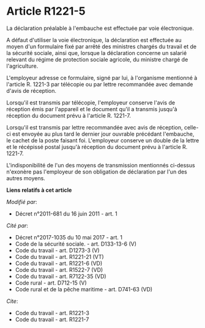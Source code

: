 # Article R1221-5

La déclaration préalable à l'embauche est effectuée par voie électronique. 

A défaut d'utiliser la voie électronique, la déclaration est effectuée au moyen d'un formulaire fixé par arrêté des ministres
chargés du travail et de la sécurité sociale, ainsi que, lorsque la déclaration concerne un salarié relevant du régime de
protection sociale agricole, du ministre chargé de l'agriculture. 

L'employeur adresse ce formulaire, signé par lui, à l'organisme mentionné à l'article R. 1221-3 par télécopie ou par lettre
recommandée avec demande d'avis de réception. 

Lorsqu'il est transmis par télécopie, l'employeur conserve l'avis de réception émis par l'appareil et le document qu'il a
transmis jusqu'à réception du document prévu à l'article R. 1221-7. 

Lorsqu'il est transmis par lettre recommandée avec avis de réception, celle-ci est envoyée au plus tard le dernier jour
ouvrable précédant l'embauche, le cachet de la poste faisant foi. L'employeur conserve un double de la lettre et le récépissé
postal jusqu'à réception du document prévu à l'article R. 1221-7. 

L'indisponibilité de l'un des moyens de transmission mentionnés ci-dessus n'exonère pas l'employeur de son obligation de
déclaration par l'un des autres moyens.

**Liens relatifs à cet article**

_Modifié par_:

  - Décret n°2011-681 du 16 juin 2011 - art. 1

_Cité par_:

  - Décret n°2017-1035 du 10 mai 2017  - art. 1
  - Code de la sécurité sociale. - art. D133-13-6 (V)
  - Code du travail - art. D1273-3 (V)
  - Code du travail - art. R1221-21 (VT)
  - Code du travail - art. R1221-6 (VD)
  - Code du travail - art. R1522-7 (VD)
  - Code du travail - art. R7122-35 (VD)
  - Code rural - art. D712-15 (V)
  - Code rural et de la pêche maritime - art. D741-63 (VD)

_Cite_:

  - Code du travail - art. R1221-3
  - Code du travail - art. R1221-7
